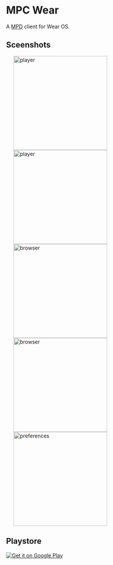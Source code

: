 # MPC Wear

A [MPD](https://www.musicpd.org/) client for Wear OS.

## Sceenshots

<div id="screenshots" style="padding-left:20px;">
  <a href="/images/mpcw01.png" class="thumbnail" data-lightbox="mpcw"><img class="thumbnail" style="width:256px;" src="/images/mpcw01.png" alt="player" /></a>
  <a href="/images/mpcw02.png" class="thumbnail" data-lightbox="mpcw"><img class="thumbnail" style="width:256px;" src="/images/mpcw02.png" alt="player" /></a>
  <a href="/images/mpcw03.png" class="thumbnail" data-lightbox="mpcw"><img class="thumbnail" style="width:256px;" src="/images/mpcw03.png" alt="browser" /></a>
  <a href="/images/mpcw04.png" class="thumbnail" data-lightbox="mpcw"><img class="thumbnail" style="width:256px;" src="/images/mpcw04.png" alt="browser" /></a>
  <a href="/images/mpcw05.png" class="thumbnail" data-lightbox="mpcw"><img class="thumbnail" style="width:256px;" src="/images/mpcw05.png" alt="preferences" /></a>
</div>

## Playstore

<a href="https://play.google.com/store/apps/details?id=de.dixieflatline.mpcw" class="image">
	<img src="/images/googleplay.png" alt="Get it on Google Play" />
</a>
